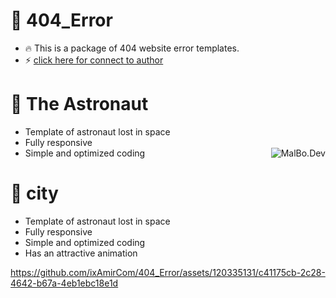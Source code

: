 # 🤖 404_Error
- 🔥 This is a package of 404 website error templates.
- ⚡️ [click here for connect to author](https://t.me/ixAmirCom)

# 🤖 The Astronaut
- Template of astronaut lost in space
- Fully responsive
- Simple and optimized coding
<a href="https://github.com/ixAmirCom/404_Error"><img align="right" title="MalBo.Dev" src="https://s28.picofile.com/file/8463736184/404_1.jpeg"></a>

# 🤖 city
- Template of astronaut lost in space
- Fully responsive
- Simple and optimized coding
- Has an attractive animation


https://github.com/ixAmirCom/404_Error/assets/120335131/c41175cb-2c28-4642-b67a-4eb1ebc18e1d

